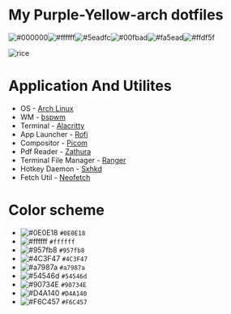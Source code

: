 # My Purple-Yellow-arch dotfiles

![#000000](https://placehold.co/15x15/000000/000000.png)![#ffffff](https://placehold.co/15x15/ffffff/ffffff.png)![#5eadfc](https://placehold.co/15x15/5eadfc/5eadfc.png)![#00fbad](https://placehold.co/15x15/00fbad/00fbad.png)![#fa5ead](https://placehold.co/15x15/fa5ead/fa5ead.png)![#ffdf5f](https://placehold.co/15x15/ffdf5f/ffdf5f.png) 

![rice](https://github.com/6eero/dotfiles-2/assets/114809573/9093a98a-625f-4a95-b1a7-852a40972ba5)


# Application And Utilites
- OS - [Arch Linux](https://wiki.archlinux.org)
- WM - [bspwm](https://github.com/baskerville/bspwm)
- Terminal - [Alacritty](https://github.com/alacritty/alacritty)
- App Launcher - [Rofi](https://github.com/davatorium/rofi)
- Compositor - [Picom](https://github.com/yshui/picom)
- Pdf Reader - [Zathura](https://github.com/pwmt/zathura)
- Terminal File Manager - [Ranger](https://github.com/ranger/ranger)
- Hotkey Daemon - [Sxhkd](https://github.com/baskerville/sxhkd)
- Fetch Util - [Neofetch](https://github.com/dylanaraps/neofetch)

# Color scheme
- ![#0E0E18](https://placehold.co/15x15/0E0E18/0E0E18.png) `#0E0E18`
- ![#ffffff](https://placehold.co/15x15/ffffff/ffffff.png) `#ffffff`
- ![#957fb8](https://placehold.co/15x15/957fb8/957fb8.png) `#957fb8`
- ![#4C3F47](https://placehold.co/15x15/4C3F47/4C3F47.png) `#4C3F47`
- ![#a7987a](https://placehold.co/15x15/a7987a/a7987a.png) `#a7987a`
- ![#54546d](https://placehold.co/15x15/54546d/54546d.png) `#54546d`
- ![#90734E](https://placehold.co/15x15/90734E/90734E.png) `#90734E`
- ![#D4A140](https://placehold.co/15x15/D4A140/D4A140.png) `#D4A140`
- ![#F6C457](https://placehold.co/15x15/F6C457/F6C457.png) `#F6C457`
